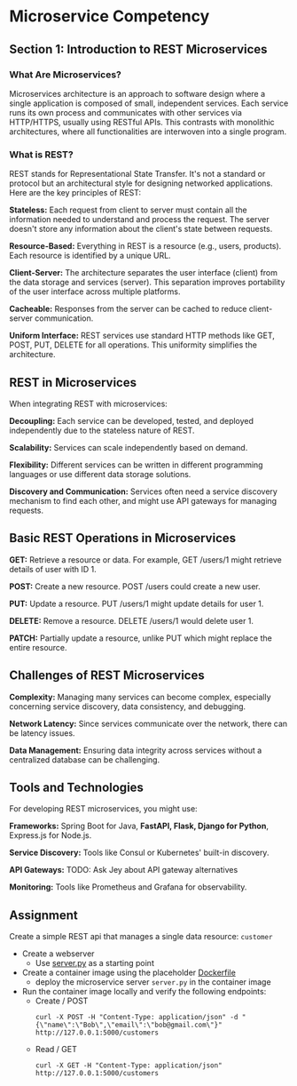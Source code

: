 # Microservice Competency

## Section 1: Introduction to REST Microservices

### What Are Microservices?
Microservices architecture is an approach to software design where a single application is composed of small, independent services. Each service runs its own process and communicates with other services via HTTP/HTTPS, usually using RESTful APIs. This contrasts with monolithic architectures, where all functionalities are interwoven into a single program.

### What is REST?
REST stands for Representational State Transfer. It's not a standard or protocol but an architectural style for designing networked applications. Here are the key principles of REST:

**Stateless:** Each request from client to server must contain all the information needed to understand and process the request. The server doesn't store any information about the client's state between requests.   

**Resource-Based:** Everything in REST is a resource (e.g., users, products). Each resource is identified by a unique URL.   

**Client-Server:** The architecture separates the user interface (client) from the data storage and services (server). This separation improves portability of the user interface across multiple platforms.   

**Cacheable:** Responses from the server can be cached to reduce client-server communication.   

**Uniform Interface:** REST services use standard HTTP methods like GET, POST, PUT, DELETE for all operations. This uniformity simplifies the architecture.

## REST in Microservices
When integrating REST with microservices:

**Decoupling:** Each service can be developed, tested, and deployed independently due to the stateless nature of REST.   

**Scalability:** Services can scale independently based on demand.   

**Flexibility:** Different services can be written in different programming languages or use different data storage solutions.   

**Discovery and Communication:** Services often need a service discovery mechanism to find each other, and might use API gateways for managing requests.

## Basic REST Operations in Microservices
**GET:** Retrieve a resource or data. For example, GET /users/1 might retrieve details of user with ID 1.

**POST:** Create a new resource. POST /users could  create a new user.

**PUT:** Update a resource. PUT /users/1 might update details for user 1.

**DELETE:** Remove a resource. DELETE /users/1 would delete user 1.

**PATCH:** Partially update a resource, unlike PUT which might replace the entire resource.

## Challenges of REST Microservices
**Complexity:** Managing many services can become complex, especially concerning service discovery, data consistency, and debugging.

**Network Latency:** Since services communicate over the network, there can be latency issues.

**Data Management:** Ensuring data integrity across services without a centralized database can be challenging.

## Tools and Technologies
For developing REST microservices, you might use:

**Frameworks:** Spring Boot for Java, **FastAPI, Flask, Django for Python**, Express.js for Node.js.

**Service Discovery:** Tools like Consul or Kubernetes' built-in discovery.

**API Gateways:** TODO: Ask Jey about API gateway alternatives

**Monitoring:** Tools like Prometheus and Grafana for observability.

## Assignment
Create a simple REST api that manages a single data resource: `customer`

- Create a webserver
  - Use [server.py](./server/app/server.py) as a starting point
- Create a container image using the placeholder [Dockerfile](./server/Dockerfile)
  - deploy the microservice server `server.py` in the container image
- Run the container image locally and verify the following endpoints:
  - Create / POST
    ```
    curl -X POST -H "Content-Type: application/json" -d "{\"name\":\"Bob\",\"email\":\"bob@gmail.com\"}" http://127.0.0.1:5000/customers
    ```
  - Read / GET
    ```
    curl -X GET -H "Content-Type: application/json" http://127.0.0.1:5000/customers
    ```
